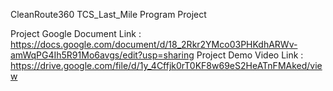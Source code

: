 CleanRoute360 TCS_Last_Mile Program Project

Project Google Document Link : https://docs.google.com/document/d/18_2Rkr2YMco03PHKdhARWv-amWqPG4Ih5R91Mo6avgs/edit?usp=sharing
Project Demo Video Link : https://drive.google.com/file/d/1y_4Cffjk0rT0KF8w69eS2HeATnFMAked/view
